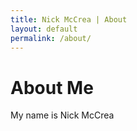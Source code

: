 ```yaml
---
title: Nick McCrea | About
layout: default
permalink: /about/
---
```


# About Me

My name is Nick McCrea